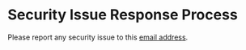 # Security Issue Response Process

Please report any security issue to this [email address](mailto:security@coconut-svsm.dev).
